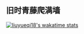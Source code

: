 ## 旧时青藤爬满墙

<!-- [![Anurag's GitHub stats](https://github-readme-stats.vercel.app/api?username=liuyueqi18&count_private=true&theme=dark&show_icons=true)](https://github.com/anuraghazra/github-readme-stats) -->

<!-- [![Top Langs](https://github-readme-stats.vercel.app/api/top-langs/?username=liuyueqi18)](https://github.com/anuraghazra/github-readme-stats) -->

[![liuyueqi18's wakatime stats](https://github-readme-stats.vercel.app/api/wakatime?username=liuyueqi18&layout=compact)](https://github.com/anuraghazra/github-readme-stats)

